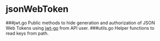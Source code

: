 # jsonWebToken
###jwt.go
Public methods to hide generation and authorization of JSON Web Tokens using [jwt-go](github.com/dgrijalva/jwt-go) from API user.
###utils.go
Helper functions to read keys from path.
